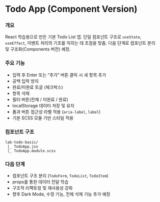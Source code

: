 # Todo App (Component Version)

### 개요

React 학습용으로 만든 기본 Todo List 앱.
단일 컴포넌트 구조로 `useState`, `useEffect`, 이벤트 처리의 기초를 익히는 데 초점을 맞춤.
다음 단계로 컴포넌트 분리 및 구조화(Components 버전) 예정.

### 주요 기능

- 입력 후 Enter 또는 “추가” 버튼 클릭 시 새 항목 추가
- 공백 입력 방지
- 완료/미완료 토글 (체크박스)
- 항목 삭제
- 필터 버튼(전체 / 미완료 / 완료)
- localStorage 데이터 저장 및 유지
- 폼과 버튼 접근성 라벨 적용 (`aria-label`, `label`)
- 기본 SCSS 모듈 기반 스타일 적용

### 컴포넌트 구조

```
lab-todo-basic/
 |_ TodoApp.jsx
 |_ TodoApp.module.scss
```

### 다음 단계

- 컴포넌트 구조 분리 (`TodoForm`, `TodoList`, `TodoItem`)
- props를 통한 데이터 전달 학습
- 구조적 리팩토링 및 재사용성 강화
- 향후 Dark Mode, 수정 기능, 전체 삭제 기능 추가 예정

